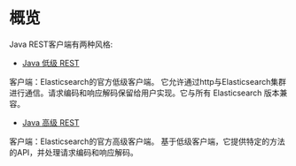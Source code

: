 # 概览

Java REST客户端有两种风格:

- [Java 低级 REST ](java-low-level-rest-client.md)

客户端：Elasticsearch的官方低级客户端。 它允许通过http与Elasticsearch集群进行通信。请求编码和响应解码保留给用户实现。它与所有 Elasticsearch 版本兼容。

- [Java 高级 REST ](java-high-level-rest-client.md)

客户端：Elasticsearch的官方高级客户端。 基于低级客户端，它提供特定的方法的API，并处理请求编码和响应解码。